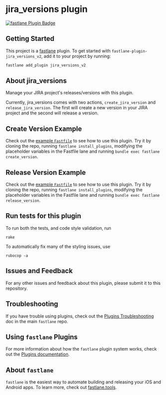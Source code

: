 # jira_versions plugin

[![fastlane Plugin Badge](https://rawcdn.githack.com/fastlane/fastlane/master/fastlane/assets/plugin-badge.svg)](https://rubygems.org/gems/fastlane-plugin-jira_versions)

## Getting Started

This project is a [fastlane](https://github.com/fastlane/fastlane) plugin. To get started with `fastlane-plugin-jira_versions_v2`, add it to your project by running:

```bash
fastlane add_plugin jira_versions_v2
```

## About jira_versions

Manage your JIRA project's releases/versions with this plugin.

Currently, jira_versions comes with two actions, `create_jira_version` and `release_jira_version`. The first will create a new version in your JIRA project and the second will release a version.

## Create Version Example

Check out the [example `Fastfile`](fastlane/Fastfile) to see how to use this plugin. Try it by cloning the repo, running `fastlane install_plugins`, modifying the placeholder variables in the Fastfile lane and running `bundle exec fastlane create_version`. 

## Release Version Example

Check out the [example `Fastfile`](fastlane/Fastfile) to see how to use this plugin. Try it by cloning the repo, running `fastlane install_plugins`, modifying the placeholder variables in the Fastfile lane and running `bundle exec fastlane release_version`. 

## Run tests for this plugin

To run both the tests, and code style validation, run

```
rake
```

To automatically fix many of the styling issues, use 
```
rubocop -a
```

## Issues and Feedback

For any other issues and feedback about this plugin, please submit it to this repository.

## Troubleshooting

If you have trouble using plugins, check out the [Plugins Troubleshooting](https://github.com/fastlane/fastlane/blob/master/fastlane/docs/PluginsTroubleshooting.md) doc in the main `fastlane` repo.

## Using `fastlane` Plugins

For more information about how the `fastlane` plugin system works, check out the [Plugins documentation](https://github.com/fastlane/fastlane/blob/master/fastlane/docs/Plugins.md).

## About `fastlane`

`fastlane` is the easiest way to automate building and releasing your iOS and Android apps. To learn more, check out [fastlane.tools](https://fastlane.tools).
